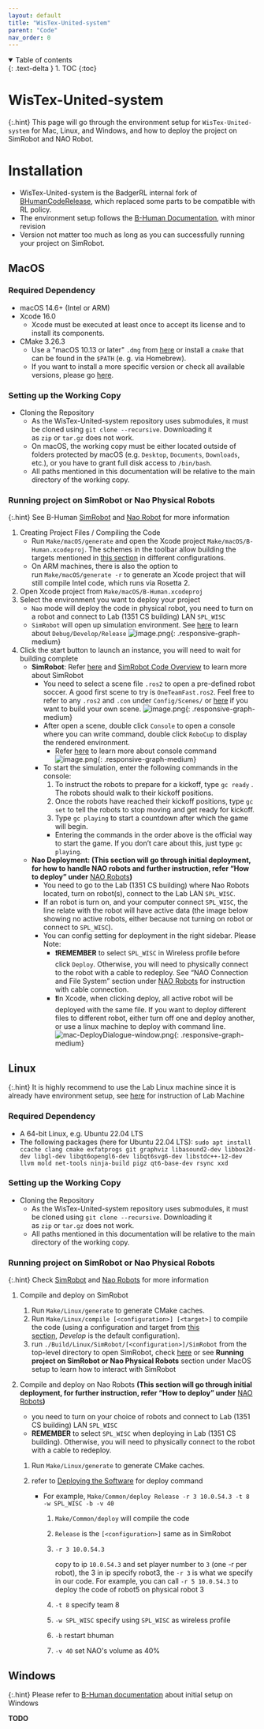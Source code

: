 ```yaml
---
layout: default
title: "WisTex-United-system"
parent: "Code"
nav_order: 0
---
```


<details open markdown="block">
  <summary>
    Table of contents
  </summary>
  {: .text-delta }
1. TOC
{:toc}
</details>

# WisTex-United-system

{:.hint}
This page will go through the environment setup for `WisTex-United-system` for Mac, Linux, and Windows, and how to deploy the project on SimRobot and NAO Robot.

# Installation

- WisTex-United-system is the BadgerRL internal fork of [BHumanCodeRelease](https://github.com/bhuman/BHumanCodeRelease), which replaced some parts to be compatible with RL policy.
- The environment setup follows the [B-Human Documentation](https://docs.b-human.de/master/getting-started/initial-setup/), with minor revision
- Version not matter too much as long as you can successfully running your project on SimRobot.

## MacOS

### Required Dependency

- macOS 14.6+ (Intel or ARM)
- Xcode 16.0
  - Xcode must be executed at least once to accept its license and to install its components.
- CMake 3.26.3
  - Use a "macOS 10.13 or later" `.dmg` from [here](https://cmake.org/download/) or install a `cmake` that can be found in the `$PATH` (e. g. via Homebrew).
  - If you want to install a more specific version or check all available versions, please go [here](https://github.com/Kitware/CMake/releases).

### Setting up the Working Copy

- Cloning the Repository
  - As the WisTex-United-system repository uses submodules, it must be cloned using `git clone --recursive`. Downloading it as `zip` or `tar.gz` does not work.
  - On macOS, the working copy must be either located outside of folders protected by macOS (e.g. `Desktop`, `Documents`, `Downloads`, etc.), or you have to grant full disk access to `/bin/bash`.
  - All paths mentioned in this documentation will be relative to the main directory of the working copy.

### Running project on SimRobot or Nao Physical Robots

{:.hint}
See B-Human [SimRobot](https://docs.b-human.de/master/simrobot/#simrobot) and [Nao Robot](../BHumanCodeRelease/Nao%20Overview/Nao%20OverView.html) for more information

1. Creating Project Files / Compiling the Code
   - Run `Make/macOS/generate` and open the Xcode project `Make/macOS/B-Human.xcodeproj`. The schemes in the toolbar allow building the targets mentioned in [this section](https://docs.b-human.de/master/getting-started/initial-setup/#targets-and-configurations) in different configurations.
   - On ARM machines, there is also the option to run `Make/macOS/generate -r` to generate an Xcode project that will still compile Intel code, which runs via Rosetta 2.
2. Open Xcode project from `Make/macOS/B-Human.xcodeproj`
3. Select the environment you want to deploy your project
   - `Nao` mode will deploy the code in physical robot, you need to turn on a robot and connect to Lab (1351 CS building) LAN `SPL_WISC`
   - `SimRobot` will open up simulation environment. See [here](https://docs.b-human.de/master/getting-started/initial-setup/#targets-and-configurations) to learn about `Debug/Develop/Release`
     ![image.png](./mac-compile-and-run.png){: .responsive-graph-medium}
4. Click the start button to launch an instance, you will need to wait for building complete
   - **SimRobot**:
     Refer [here](https://docs.b-human.de/master/simrobot/#simrobot) and [SimRobot Code Overview](../BHumanCodeRelease/SimRobot%20Overview/SimRobot%20Overview.html) to learn more about SimRobot
     - You need to select a scene file `.ros2` to open a pre-defined robot soccer. A good first scene to try is `OneTeamFast.ros2`. Feel free to refer to any `.ros2` and `.con` under `Config/Scenes/` or [here](https://docs.b-human.de/master/simrobot/#scene-description-files) if you want to build your own scene.
       ![image.png](./mac-select-scene.png){: .responsive-graph-medium}
     - After open a scene, double click `Console` to open a console where you can write command, double click `RoboCup` to display the rendered environment.
       - Refer [here](https://docs.b-human.de/master/simrobot/#console-commands) to learn more about console command
         ![image.png](./mac-SimRobot-window.png){: .responsive-graph-medium}
     - To start the simulation, enter the following commands in the console:
       1. To instruct the robots to prepare for a kickoff, type `gc ready` . The robots should walk to their kickoff positions.
       2. Once the robots have reached their kickoff positions, type `gc set` to tell the robots to stop moving and get ready for kickoff.
       3. Type `gc playing` to start a countdown after which the game will begin.
       - Entering the commands in the order above is the official way to start the game. If you don’t care about this, just type `gc playing`.
   - **Nao Deployment: (This section will go through initial deployment, for how to handle NAO robots and further instruction, refer “How to deploy” under** [NAO Robots](/docs/NAO%20Robots/NAO%20Robots.html)**)**
     - You need to go to the Lab (1351 CS building) where Nao Robots located, turn on robot(s), connect to the Lab LAN `SPL_WISC`.
     - If an robot is turn on, and your computer connect `SPL_WISC`, the line relate with the robot will have active data (the image below showing no active robots, either because not turning on robot or connect to `SPL_WISC`).
     - You can config setting for deployment in the right sidebar. Please Note:
       - **❗️REMEMBER** to select `SPL_WISC` in Wireless profile before click `Deploy`. Otherwise, you will need to physically connect to the robot with a cable to redeploy. See “NAO Connection and File System” section under [NAO Robots](/docs/NAO%20Robots/NAO%20Robots.html) for instruction with cable connection.
       - **❗️**In Xcode, when clicking deploy, all active robot will be deployed with the same file. If you want to deploy different files to different robot, either turn off one and deploy another, or use a linux machine to deploy with command line.
         ![mac-DeployDialogue-window.png](./mac-DeployDialogue-window.png){: .responsive-graph-medium}

## Linux

{:.hint}
It is highly recommend to use the Lab Linux machine since it is already have environment setup, see [here](/docs/Misc/Lab%20Server/Lab%20Server.html) for instruction of Lab Machine

### Required Dependency

- A 64-bit Linux, e.g. Ubuntu 22.04 LTS
- The following packages (here for Ubuntu 22.04 LTS):
  `sudo apt install ccache clang cmake exfatprogs git graphviz libasound2-dev libbox2d-dev libgl-dev libqt6opengl6-dev libqt6svg6-dev libstdc++-12-dev llvm mold net-tools ninja-build pigz qt6-base-dev rsync xxd`

### Setting up the Working Copy

- Cloning the Repository
  - As the WisTex-United-system repository uses submodules, it must be cloned using `git clone --recursive`. Downloading it as `zip` or `tar.gz` does not work.
  - All paths mentioned in this documentation will be relative to the main directory of the working copy.

### Running project on SimRobot or Nao Physical Robots

{:.hint}
Check [SimRobot](https://docs.b-human.de/master/simrobot/#simrobot) and [Nao Robots](../NAO%20Robots/NAO%20Robots.html) for more information

1. Compile and deploy on SimRobot
   1. Run `Make/Linux/generate` to generate CMake caches.
   2. Run `Make/Linux/compile [<configuration>] [<target>]` to compile the code (using a configuration and target from [this section](https://docs.b-human.de/master/getting-started/initial-setup/#targets-and-configurations), *Develop* is the default configuration).
   3. run `./Build/Linux/SimRobot/[<configuration>]/SimRobot` from the top-level directory to open SimRobot, check [here](https://docs.b-human.de/master/simrobot/#simrobot) or see **Running project on SimRobot or Nao Physical Robots** section under MacOS setup to learn how to interact with SimRobot
2. Compile and deploy on Nao Robots **(This section will go through initial deployment, for further instruction, refer “How to deploy” under** [NAO Robots](../NAO%20Robots/NAO%20Robots.html)**)**

   - you need to turn on your choice of robots and connect to Lab (1351 CS building) LAN `SPL_WISC`
   - **REMEMBER** to select `SPL_WISC` when deploying in Lab (1351 CS building). Otherwise, you will need to physically connect to the robot with a cable to redeploy.

   1. Run `Make/Linux/generate` to generate CMake caches.
   2. refer to [Deploying the Software](https://docs.b-human.de/master/getting-started/running-the-code/#deploying-the-software) for deploy command

      - For example, `Make/Common/deploy Release -r 3 10.0.54.3 -t 8 -w SPL_WISC -b -v 40`

        1. `Make/Common/deploy` will compile the code
        2. `Release` is the `[<configuration>]` same as in SimRobot
        3. `-r 3 10.0.54.3`

           copy to ip `10.0.54.3` and set player number to `3` (one -r per robot), the 3 in ip specify robot3, the `-r 3` is what we specify in our code. For example, you can call `-r 5 10.0.54.3` to deploy the code of robot5 on physical robot 3

        4. `-t 8` specify team 8
        5. `-w SPL_WISC` specify using `SPL_WISC` as wireless profile
        6. `-b` restart bhuman
        7. `-v 40` set NAO's volume as 40%

## Windows

{:.hint}
Please refer to [B-Human documentation](https://docs.b-human.de/master/getting-started/initial-setup/) about initial setup on Windows

**TODO**
